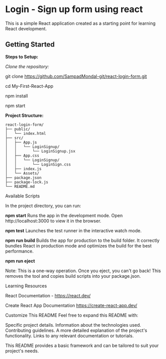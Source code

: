 # Login - Sign up form using react

This is a simple React application created as a starting point for learning React development.

## Getting Started

**Steps to Setup:**

*Clone the repository:*

git clone https://github.com/SampadMondal-git/react-login-form.git

cd My-First-React-App

npm install

npm start

**Project Structure:**

```
react-login-form/
├── public/
│   └── index.html
├── src/
│   ├── App.js
│   │   └── LoginSignup/
│   │       └── LoginSignup.jsx
│   ├── App.css
│   │   └── LoginSignup/
│   │       └── LoginSign.css
│   ├── index.js
│   └── Assets/
├── package.json
├── package-lock.js
└── README.md
```

Available Scripts

In the project directory, you can run:

**npm start**
Runs the app in the development mode.
Open http://localhost:3000 to view it in the browser.

**npm test**
Launches the test runner in the interactive watch mode.

**npm run build**
Builds the app for production to the build folder.
It correctly bundles React in production mode and optimizes the build for the best performance.

**npm run eject**

 Note: This is a one-way operation. Once you eject, you can't go back!
 This removes the tool and copies build scripts into your package.json.

Learning Resources

React Documentation - https://react.dev/

Create React App Documentation https://create-react-app.dev/

Customize This README
Feel free to expand this README with:

 Specific project details.
 Information about the technologies used.
 Contributing guidelines.
 A more detailed explanation of the project's functionality.
 Links to any relevant documentation or tutorials.

This README provides a basic framework and can be tailored to suit your project's needs.